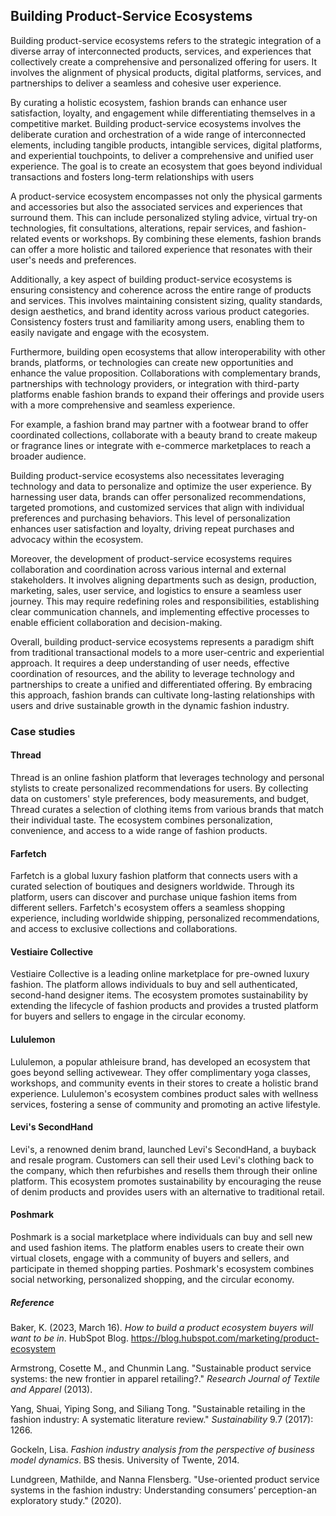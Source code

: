 ﻿## Building Product-Service Ecosystems

Building product-service ecosystems refers to the strategic integration of a diverse array of interconnected products, services, and experiences that collectively create a comprehensive and personalized offering for users. It involves the alignment of physical products, digital platforms, services, and partnerships to deliver a seamless and cohesive user experience.

By curating a holistic ecosystem, fashion brands can enhance user satisfaction, loyalty, and engagement while differentiating themselves in a competitive market.  Building product-service ecosystems involves the deliberate curation and orchestration of a wide range of interconnected elements, including tangible products, intangible services, digital platforms, and experiential touchpoints, to deliver a comprehensive and unified user experience. The goal is to create an ecosystem that goes beyond individual transactions and fosters long-term relationships with users

A product-service ecosystem encompasses not only the physical garments and accessories but also the associated services and experiences that surround them. This can include personalized styling advice, virtual try-on technologies, fit consultations, alterations, repair services, and fashion-related events or workshops. By combining these elements, fashion brands can offer a more holistic and tailored experience that resonates with their user's needs and preferences.

Additionally, a key aspect of building product-service ecosystems is ensuring consistency and coherence across the entire range of products and services. This involves maintaining consistent sizing, quality standards, design aesthetics, and brand identity across various product categories. Consistency fosters trust and familiarity among users, enabling them to easily navigate and engage with the ecosystem.

Furthermore, building open ecosystems that allow interoperability with other brands, platforms, or technologies can create new opportunities and enhance the value proposition. Collaborations with complementary brands, partnerships with technology providers, or integration with third-party platforms enable fashion brands to expand their offerings and provide users with a more comprehensive and seamless experience.

For example, a fashion brand may partner with a footwear brand to offer coordinated collections, collaborate with a beauty brand to create makeup or fragrance lines or integrate with e-commerce marketplaces to reach a broader audience.

Building product-service ecosystems also necessitates leveraging technology and data to personalize and optimize the user experience. By harnessing user data, brands can offer personalized recommendations, targeted promotions, and customized services that align with individual preferences and purchasing behaviors. This level of personalization enhances user satisfaction and loyalty, driving repeat purchases and advocacy within the ecosystem.

Moreover, the development of product-service ecosystems requires collaboration and coordination across various internal and external stakeholders. It involves aligning departments such as design, production, marketing, sales, user service, and logistics to ensure a seamless user journey. This may require redefining roles and responsibilities, establishing clear communication channels, and implementing effective processes to enable efficient collaboration and decision-making.

Overall, building product-service ecosystems represents a paradigm shift from traditional transactional models to a more user-centric and experiential approach. It requires a deep understanding of user needs, effective coordination of resources, and the ability to leverage technology and partnerships to create a unified and differentiated offering. By embracing this approach, fashion brands can cultivate long-lasting relationships with users and drive sustainable growth in the dynamic fashion industry.

### Case studies

#### Thread

Thread is an online fashion platform that leverages technology and personal stylists to create personalized recommendations for users. By collecting data on customers' style preferences, body measurements, and budget, Thread curates a selection of clothing items from various brands that match their individual taste. The ecosystem combines personalization, convenience, and access to a wide range of fashion products.

#### Farfetch

Farfetch is a global luxury fashion platform that connects users with a curated selection of boutiques and designers worldwide. Through its platform, users can discover and purchase unique fashion items from different sellers. Farfetch's ecosystem offers a seamless shopping experience, including worldwide shipping, personalized recommendations, and access to exclusive collections and collaborations.

#### Vestiaire Collective

Vestiaire Collective is a leading online marketplace for pre-owned luxury fashion. The platform allows individuals to buy and sell authenticated, second-hand designer items. The ecosystem promotes sustainability by extending the lifecycle of fashion products and provides a trusted platform for buyers and sellers to engage in the circular economy.

#### Lululemon

Lululemon, a popular athleisure brand, has developed an ecosystem that goes beyond selling activewear. They offer complimentary yoga classes, workshops, and community events in their stores to create a holistic brand experience. Lululemon's ecosystem combines product sales with wellness services, fostering a sense of community and promoting an active lifestyle.

#### Levi's SecondHand

Levi's, a renowned denim brand, launched Levi's SecondHand, a buyback and resale program. Customers can sell their used Levi's clothing back to the company, which then refurbishes and resells them through their online platform. This ecosystem promotes sustainability by encouraging the reuse of denim products and provides users with an alternative to traditional retail.

#### Poshmark

Poshmark is a social marketplace where individuals can buy and sell new and used fashion items. The platform enables users to create their own virtual closets, engage with a community of buyers and sellers, and participate in themed shopping parties. Poshmark's ecosystem combines social networking, personalized shopping, and the circular economy.

##### Reference

Baker, K. (2023, March 16). _How to build a product ecosystem buyers will want to be in_. HubSpot Blog. https://blog.hubspot.com/marketing/product-ecosystem

Armstrong, Cosette M., and Chunmin Lang. "Sustainable product service systems: the new frontier in apparel retailing?." _Research Journal of Textile and Apparel_ (2013).

Yang, Shuai, Yiping Song, and Siliang Tong. "Sustainable retailing in the fashion industry: A systematic literature review." _Sustainability_ 9.7 (2017): 1266.

Gockeln, Lisa. _Fashion industry analysis from the perspective of business model dynamics_. BS thesis. University of Twente, 2014.

Lundgreen, Mathilde, and Nanna Flensberg. "Use-oriented product service systems in the fashion industry: Understanding consumers’ perception-an exploratory study." (2020).
